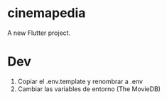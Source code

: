# cinemapedia

A new Flutter project.

# Dev
1. Copiar el .env.template y renombrar a .env
2. Cambiar las variables de entorno (The MovieDB)